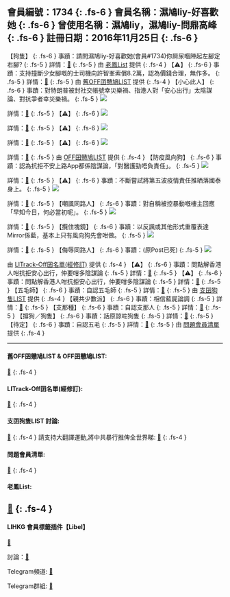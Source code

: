會員編號：1734
{: .fs-6 }
會員名稱：濕鳩liy-好喜歡她
{: .fs-6 }
曾使用名稱：濕鳩liy，濕鳩liy-問鼎高峰
{: .fs-6 }
註冊日期：2016年11月25日
{: .fs-6 }
---

【狗隻】
{: .fs-6 }
事蹟：請問濕鳩liy-好喜歡她(會員#1734)你屙尿嗰陣起左腳定右腳?
{: .fs-5 }
詳情：[🔗](https://lih.kg/1834931)
{: .fs-5 }
由 [老鳳List](#老鳳list) 提供
{: .fs-4 }
【⚠️】
{: .fs-6 }
事蹟：支持撞斷少女腳嘅的士司機向許智峯索償8.2萬，認為價錢合理，無作多。
{: .fs-5 }
詳情：[🔗](https://lih.kg/fPHhDT)
{: .fs-5 }
由 [舊OFF囝戇鳩LIST](#舊off囝戇鳩list--off囝戇鳩list) 提供
{: .fs-4 }
【小心此人】
{: .fs-6 }
事蹟：對特朗普被封社交帳號幸災樂禍、指港人對「安心出行」太陰謀論、對抗爭者幸災樂禍。
{: .fs-5 }
![](https://filedn.eu/l9Hq1YKLkJ4m0VSXcdcfUaJ/LIHKG_on99/on9_jai/1734/1734.1_.png)

詳情：[🔗](https://lih.kg/gyiRET)
{: .fs-5 }
【⚠️】
{: .fs-6 }
![](https://filedn.eu/l9Hq1YKLkJ4m0VSXcdcfUaJ/LIHKG_on99/on9_jai/1734/1734.2_.png)

詳情：[🔗](https://lih.kg/2402386)
{: .fs-5 }
【⚠️】
{: .fs-6 }
![](https://filedn.eu/l9Hq1YKLkJ4m0VSXcdcfUaJ/LIHKG_on99/on9_jai/1734/1734.3_.png)

詳情：[🔗](https://lih.kg/szNngfX)
{: .fs-5 }
【⚠️】
{: .fs-6 }
![](https://filedn.eu/l9Hq1YKLkJ4m0VSXcdcfUaJ/LIHKG_on99/on9_jai/1734/1734.4_.png)

詳情：[🔗](https://lih.kg/sNvFxgX)
{: .fs-5 }
由 [OFF囝戇鳩LIST](#舊off囝戇鳩list--off囝戇鳩list) 提供
{: .fs-4 }
【防疫風向狗】
{: .fs-6 }
事蹟：認為抗拒不安上路App都係陰謀論，「對醫護勁唔負責任」。
{: .fs-5 }
![](https://na.cx/i/WUWv69j.png)

詳情：[🔗](https://lih.kg/2402386)
{: .fs-5 }
【⚠️】
{: .fs-6 }
事蹟：不斷嘗試將第五波疫情責任推晒落國泰身上。
{: .fs-5 }
![](https://na.cx/i/xTz2dZL.png)

詳情：[🔗](https://lih.kg/2883041)
{: .fs-5 }
【嘲諷同路人】
{: .fs-6 }
事蹟：對自稱被控暴動嘅樓主回應「早知今日，何必當初呢」。
{: .fs-5 }
![](https://na.cx/i/q6iiwNx.png)

詳情：[🔗](https://lih.kg/szNngfX)
{: .fs-5 }
【攬住塊鏡】
{: .fs-6 }
事蹟：以反諷或其他形式重覆表達Mirror係藍，基本上只有風向狗先會咁做。
{: .fs-5 }
![](https://na.cx/i/78ya7i3.png)

詳情：[🔗](https://lih.kg/2825934)
{: .fs-5 }
【侮辱同路人】
{: .fs-6 }
事蹟：(原Post已死)
{: .fs-5 }
![](https://filedn.eu/l9Hq1YKLkJ4m0VSXcdcfUaJ/LIHKG_on99/on9_jai/1734/1734.4_.png)

由 [LITrack-Off囝名單(經修訂)](#litrack-off囝名單經修訂) 提供
{: .fs-4 }
【⚠️】
{: .fs-6 }
事蹟：問點解香港人咁抗拒安心出行，仲要咁多陰謀論
{: .fs-5 }
詳情：[🔗](https://lih.kg/2402386)
{: .fs-5 }
【⚠️】
{: .fs-6 }
事蹟：問點解香港人咁抗拒安心出行，仲要咁多陰謀論
{: .fs-5 }
詳情：[🔗](https://lih.kg/2402386)
{: .fs-5 }
【五毛師】
{: .fs-6 }
事蹟：自認五毛師
{: .fs-5 }
詳情：[🔗](https://lih.kg/bgMdQQV)
{: .fs-5 }
由 [支囝狗隻LIST](#支囝狗隻list-討論) 提供
{: .fs-4 }
【親共少數派】
{: .fs-6 }
事蹟：相信藍屍論調
{: .fs-5 }
詳情：[🔗](https://lih.kg/2847294)
{: .fs-5 }
【支那種】
{: .fs-6 }
事蹟：自認支那人
{: .fs-5 }
詳情：[🔗](https://lih.kg/2627181)
{: .fs-5 }
【撐狗／狗隻】
{: .fs-6 }
事蹟：話原諒咗狗隻
{: .fs-5 }
詳情：[🔗](https://lih.kg/2803615)
{: .fs-5 }
【待定】
{: .fs-6 }
事蹟：自認五毛
{: .fs-5 }
詳情：[🔗](https://lih.kg/bgMdQQV)
{: .fs-5 }
由 [問題會員清單](#問題會員清單) 提供
{: .fs-4 }

---

#### 舊OFF囝戇鳩LIST & OFF囝戇鳩LIST: 
[🔗](https://bit.ly/lihkg_on9_list)
{: .fs-4 }
#### LITrack-Off囝名單(經修訂): 
[🔗](http://tiny.cc/LITrack_GS)
{: .fs-4 }
#### 支囝狗隻LIST 討論: 
[🔗](https://lih.kg/2908480)
{: .fs-4 }
請支持大翻譯運動,將中共暴行推俾全世界睇: 
[🔗](https://twitter.com/tgtm_official)
{: .fs-4 }
#### 問題會員清單: 
[🔗](https://github.com/V4KFDgEw8T/rccnmlhnzv)
{: .fs-4 }
#### 老鳳List: 
[🔗](https://lihkg.com/thread/2808424)
{: .fs-4 }
-------------

#### LIHKG 會員標籤插件【Libel】

[🔗](https://kitce.github.io/libel)

討論：[🔗](https://lih.kg/2841778)

Telegram頻道: [🔗](https://t.me/LibelOfficialChannel)

Telegram群組: [🔗](https://t.me/LibelOfficialGroup)
